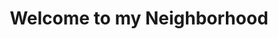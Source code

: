 ---
pid: ws57
title: Welcome to my Neighborhood
location_transcription: All Neighborhoods 3rd & Spring garden for NL
coordinates: "[-75.14337477326, 39.96083784088]"
zipcode: '19123'
gen_neighborhood: North Philadelphia
neighborhood: Northern Liberties,Loft District
outside_phl: 
age: '47'
age_range: 40-49
instagram: 
image_file_name: ws_57.jpg
proposal_transcription: Entrances to different neighborhoods detailing their individual
  histories
topic: Neighborhoods
topic_summary: '0'
type: Gateway
keywords_other: 
credit: Iva Kelman
image_labels: 
twitter: 
facebook: 
permalink: "/monuments/ws57/"
layout: item-page
---